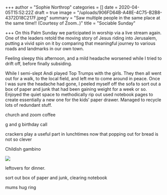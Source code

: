 +++
author = "Sophie Northrop"
categories = []
date = 2020-04-05T15:52:22Z
draft = true
image = "/uploads/906FD64B-A48E-4C75-B2B8-4372D18C217F.jpeg"
summary = "Saw multiple people in the same place at the same time!! (Courtesy of Zoom..)"
title = "Sociable Sunday"

+++
On this Palm Sunday we participated in worship via a live stream again. One of the leaders retold the moving story of Jesus riding into Jerusalem, putting a vivid spin on it by comparing that meaningful journey to various roads and landmarks in our own town. 

Feeling sleepy this afternoon, and a mild headache worsened while I tried to drift off, before finally subsiding.

While I semi-slept Andi played Top Trumps with the girls. They then all went out for a walk, to the local field, and left me to come around in peace. Once I was sure the headache had gone, I peeled myself off the sofa to sort out a box of paper and junk that had been gaining weight for a week or so. Enjoyed the quiet space to methodically rip out used notebook pages to create essentially a new one for the kids’ paper drawer. Managed to recycle lots of redundant stuff.

church and zoom coffee

g and g birthday call

crackers play a useful part in lunchtimes now that popping out for bread is not so clever

Childish gambino

![](/uploads/0796F1CC-482E-4E47-9D79-A6379BFD81BB.jpeg)

leftovers for dinner.

sort out box of paper and junk, clearing notebook

mums hug ring